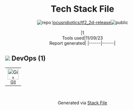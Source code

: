<!--
--- Readme.md Snippet without images Start ---
## Tech Stack
locusrobotics/tf2_2d-release is built on the following main stack:

Full tech stack [here](/techstack.md)
--- Readme.md Snippet without images End ---

--- Readme.md Snippet with images Start ---
## Tech Stack
locusrobotics/tf2_2d-release is built on the following main stack:

Full tech stack [here](/techstack.md)
--- Readme.md Snippet with images End ---
-->
<div align="center">

# Tech Stack File
![](https://img.stackshare.io/repo.svg "repo") [locusrobotics/tf2_2d-release](https://github.com/locusrobotics/tf2_2d-release)![](https://img.stackshare.io/public_badge.svg "public")
<br/><br/>
|1<br/>Tools used|11/09/23 <br/>Report generated|
|------|------|
</div>

## <img src='https://img.stackshare.io/devops.svg'/> DevOps (1)
<table><tr>
  <td align='center'>
  <img width='36' height='36' src='https://img.stackshare.io/service/1046/git.png' alt='Git'>
  <br>
  <sub><a href="http://git-scm.com/">Git</a></sub>
  <br>
  <sub></sub>
</td>

</tr>
</table>

<br/>
<div align='center'>

Generated via [Stack File](https://github.com/apps/stack-file)
